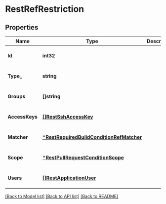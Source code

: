 # RestRefRestriction

## Properties
Name | Type | Description | Notes
------------ | ------------- | ------------- | -------------
**Id** | **int32** |  | [optional] [default to null]
**Type_** | **string** |  | [optional] [default to null]
**Groups** | **[]string** |  | [optional] [default to null]
**AccessKeys** | [**[]RestSshAccessKey**](RestSshAccessKey.md) |  | [optional] [default to null]
**Matcher** | [***RestRequiredBuildConditionRefMatcher**](RestRequiredBuildCondition_refMatcher.md) |  | [optional] [default to null]
**Scope** | [***RestPullRequestConditionScope**](RestPullRequestCondition_scope.md) |  | [optional] [default to null]
**Users** | [**[]RestApplicationUser**](RestApplicationUser.md) |  | [optional] [default to null]

[[Back to Model list]](../README.md#documentation-for-models) [[Back to API list]](../README.md#documentation-for-api-endpoints) [[Back to README]](../README.md)

